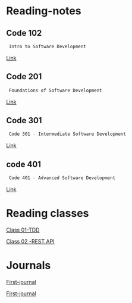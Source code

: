 # Reading-notes





##  Code 102 
```bash
 Intro to Software Development
```

[Link](https://github.com/h4mz411y/reading-notes)

## Code 201 
```bash
 Foundations of Software Development
```

[Link](https://github.com/h4mz411y/reading-notes)
## Code 301

```bash
 Code 301 - Intermediate Software Development 
```

[Link](https://github.com/h4mz411y/reading-notes)

## code 401
```bash
 Code 401 - Advanced Software Development
```

[Link](https://github.com/h4mz411y/reading-notes)


# Reading classes 



[Class 01-TDD](https://h4mz411y.github.io/reading-notes/TDD/README.md)

[Class 02 -REST API](https://h4mz411y.github.io/reading-notes/REST-API/README.md)


# Journals 
[First-journal](https://h4mz411y.github.io/reading-notes/Journal/FirstJournal.md)

[First-journal](https://h4mz411y.github.io/reading-notes/Journal/FirstJournal.md)

